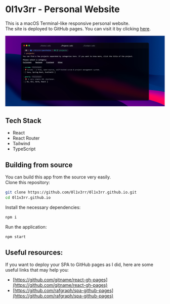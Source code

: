 # 0l1v3rr - Personal Website
This is a macOS Terminal-like responsive personal website.  
The site is deployed to GitHub pages. You can visit it by clicking [here](https://0l1v3rr.github.io/).

<img src="./img/screenshot1.jpg" alt="screenshot">

## Tech Stack
- React
- React Router
- Tailwind
- TypeScript

## Building from source
You can build this app from the source very easily.  
Clone this repository:
```sh
git clone https://github.com/0l1v3rr/0l1v3rr.github.io.git
cd 0l1v3rr.github.io
```
Install the necessary dependencies:
```sh
npm i
```
Run the application:
```sh
npm start
```

## Useful resources:
If you want to deploy your SPA to GitHub pages as I did, here are some useful links that may help you:  
- [https://github.com/gitname/react-gh-pages](https://github.com/gitname/react-gh-pages)
- [https://github.com/rafgraph/spa-github-pages](https://github.com/rafgraph/spa-github-pages)